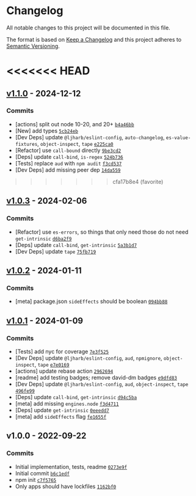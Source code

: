 # Changelog

All notable changes to this project will be documented in this file.

The format is based on [Keep a Changelog](https://keepachangelog.com/en/1.0.0/)
and this project adheres to [Semantic Versioning](https://semver.org/spec/v2.0.0.html).

<<<<<<< HEAD
=======
## [v1.1.0](https://github.com/ljharb/safe-regex-test/compare/v1.0.3...v1.1.0) - 2024-12-12

### Commits

- [actions] split out node 10-20, and 20+ [`b4a46bb`](https://github.com/ljharb/safe-regex-test/commit/b4a46bb30542251df8051aec52561ce2bb162f85)
- [New] add types [`5cb24eb`](https://github.com/ljharb/safe-regex-test/commit/5cb24eb6d074fdae200446e172f1ab485460c34e)
- [Dev Deps] update `@ljharb/eslint-config`, `auto-changelog`, `es-value-fixtures`, `object-inspect`, `tape` [`e225ca0`](https://github.com/ljharb/safe-regex-test/commit/e225ca081b77ea105b5e913a00473066efeb471d)
- [Refactor] use `call-bound` directly [`9be3cd2`](https://github.com/ljharb/safe-regex-test/commit/9be3cd2f390f23c0075ec93e5abdace0ee5d9d9d)
- [Deps] update `call-bind`, `is-regex` [`524b736`](https://github.com/ljharb/safe-regex-test/commit/524b73677e16de9dde27dfb8f30ac4760071bbda)
- [Tests] replace `aud` with `npm audit` [`f3cd537`](https://github.com/ljharb/safe-regex-test/commit/f3cd5379e48152daeb51fdd09e15d3ec74797761)
- [Dev Deps] add missing peer dep [`14da559`](https://github.com/ljharb/safe-regex-test/commit/14da559a0620b99a262ab9610dba13720915360f)

>>>>>>> cfa17b8e4 (favorite)
## [v1.0.3](https://github.com/ljharb/safe-regex-test/compare/v1.0.2...v1.0.3) - 2024-02-06

### Commits

- [Refactor] use `es-errors`, so things that only need those do not need `get-intrinsic` [`d6ba2f9`](https://github.com/ljharb/safe-regex-test/commit/d6ba2f948c679c3104ce6d6c897bedff0f1c5b74)
- [Deps] update `call-bind`, `get-intrinsic` [`5a3b1d7`](https://github.com/ljharb/safe-regex-test/commit/5a3b1d755e46f010e6930f15ec30eae023feffd3)
- [Dev Deps] update `tape` [`75fb719`](https://github.com/ljharb/safe-regex-test/commit/75fb71937c5daf1326052c59d6f251f439cd9332)

## [v1.0.2](https://github.com/ljharb/safe-regex-test/compare/v1.0.1...v1.0.2) - 2024-01-11

### Commits

- [meta] package.json `sideEffects` should be boolean [`094bb88`](https://github.com/ljharb/safe-regex-test/commit/094bb88d93ce25e26d20f5badee4e45acf0e3ac5)

## [v1.0.1](https://github.com/ljharb/safe-regex-test/compare/v1.0.0...v1.0.1) - 2024-01-09

### Commits

- [Tests] add nyc for coverage [`7e3f525`](https://github.com/ljharb/safe-regex-test/commit/7e3f5254efdf0979f72492f0e7f52a3a9814591f)
- [Dev Deps] update `@ljharb/eslint-config`, `aud`, `npmignore`, `object-inspect`, `tape` [`e7e0169`](https://github.com/ljharb/safe-regex-test/commit/e7e016949b78602f24debc1185c26f33cc4e9d1b)
- [actions] update rebase action [`2962694`](https://github.com/ljharb/safe-regex-test/commit/2962694bce7ffa278e873911072c11119bb3a608)
- [readme] add testing badges; remove david-dm badges [`e9dfd83`](https://github.com/ljharb/safe-regex-test/commit/e9dfd830655ac702ac7b7947f7076bb524994968)
- [Dev Deps] update `@ljharb/eslint-config`, `aud`, `object-inspect`, `tape` [`496fe99`](https://github.com/ljharb/safe-regex-test/commit/496fe99aa66f20cadb1cf79f6d479b87ae95b620)
- [Deps] update `call-bind`, `get-intrinsic` [`d94c5ba`](https://github.com/ljharb/safe-regex-test/commit/d94c5badd0362df8ff7ced38b50d20550fd629c1)
- [meta] add missing `engines.node` [`f3d4711`](https://github.com/ljharb/safe-regex-test/commit/f3d4711a51b21330e34f5f27e45452fbdb924715)
- [Deps] update `get-intrinsic` [`0eeedd7`](https://github.com/ljharb/safe-regex-test/commit/0eeedd74d0313fab9b0718895c02905f702ecb4d)
- [meta] add `sideEffects` flag [`fe1655f`](https://github.com/ljharb/safe-regex-test/commit/fe1655f16449208d987d9f4b7dafb15564ca80f7)

## v1.0.0 - 2022-09-22

### Commits

- Initial implementation, tests, readme [`0273e9f`](https://github.com/ljharb/safe-regex-test/commit/0273e9f96f4b09df413523f4faacc8ae9ac5e6cb)
- Initial commit [`b6c1edf`](https://github.com/ljharb/safe-regex-test/commit/b6c1edf740e6105fb71c34c1c69fadd837e8f7ab)
- npm init [`c7f5765`](https://github.com/ljharb/safe-regex-test/commit/c7f576580607b16458b5a16e6bfa3b639e49c6bd)
- Only apps should have lockfiles [`1162bf0`](https://github.com/ljharb/safe-regex-test/commit/1162bf011835040f7e2c9936734294b2d98536bf)
